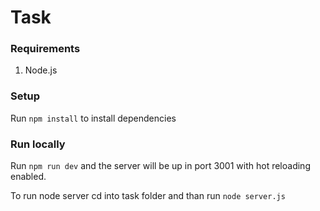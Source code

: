 # Task

### Requirements

1. Node.js

### Setup

Run `npm install` to install dependencies

### Run locally

Run `npm run dev` and the server will be up in port 3001 with hot reloading enabled.

To run node server cd into task folder and than run `node server.js`
